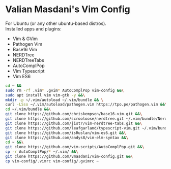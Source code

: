 # Valian Masdani's Vim Config
For Ubuntu (or any other ubuntu-based distros).  
Installed apps and plugins:  
- Vim & GVim
- Pathogen Vim
- Base16 Vim
- NERDTree
- NERDTreeTabs
- AutoComplPop
- Vim Typescript
- Vim ES6

```sh
cd ~ && 
sudo rm -rf .vim* .gvim* AutoComplPop vim-config &&\
sudo apt install vim vim-gtk -y &&\
mkdir -p ~/.vim/autoload ~/.vim/bundle && \
curl -LSso ~/.vim/autoload/pathogen.vim https://tpo.pe/pathogen.vim &&\
cd ~/.vim/bundle &&\
git clone https://github.com/chriskempson/base16-vim.git &&\
git clone https://github.com/scrooloose/nerdtree.git ~/.vim/bundle/NerdTree &&\
git clone https://github.com/jistr/vim-nerdtree-tabs.git &&\
git clone https://github.com/leafgarland/typescript-vim.git ~/.vim/bundle/typescript-vim &&\
git clone https://github.com/isRuslan/vim-es6.git &&\
git clone https://github.com/andys8/vim-elm-syntax &&\
cd ~ &&\
git clone https://github.com/vim-scripts/AutoComplPop.git &&\
cp -r AutoComplPop/* ~/.vim/ &&\
git clone https://github.com/vmasdani/vim-config.git &&\
cp vim-config/.vimrc vim-config/.gvimrc ~
```
